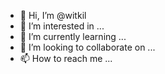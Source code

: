 - 👋 Hi, I’m @witkil
- 👀 I’m interested in ...
- 🌱 I’m currently learning ...
- 💞️ I’m looking to collaborate on ...
- 📫 How to reach me ...

<!---
witkil/witkil is a ✨ special ✨ repository because its `README.md` (this file) appears on your GitHub profile.
You can click the Preview link to take a look at your changes.
--->
